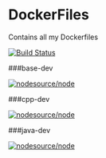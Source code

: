 # DockerFiles
Contains all my Dockerfiles

[![Build Status](https://travis-ci.org/maxxboehme/DockerFiles.svg?branch=master)](https://travis-ci.org/maxxboehme/DockerFiles)

###base-dev

[![nodesource/node](http://dockeri.co/image/maxxboehme/base-dev)](https://registry.hub.docker.com/u/maxxboehme/base-dev/)

###cpp-dev

[![nodesource/node](http://dockeri.co/image/maxxboehme/cpp-dev)](https://registry.hub.docker.com/u/maxxboehme/cpp-dev/)

###java-dev

[![nodesource/node](http://dockeri.co/image/maxxboehme/java-dev)](https://registry.hub.docker.com/u/maxxboehme/java-dev/)
